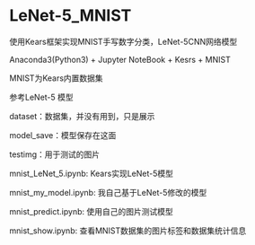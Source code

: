 # LeNet-5_MNIST
使用Kears框架实现MNIST手写数字分类，LeNet-5CNN网络模型

Anaconda3(Python3) + Jupyter NoteBook + Kesrs + MNIST

MNIST为Kears内置数据集

参考LeNet-5 模型

dataset：数据集，并没有用到，只是展示

model_save：模型保存在这面

testimg：用于测试的图片

mnist_LeNet_5.ipynb: Kears实现LeNet-5模型

mnist_my_model.ipynb: 我自己基于LeNet-5修改的模型

mnist_predict.ipynb: 使用自己的图片测试模型

mnist_show.ipynb: 查看MNIST数据集的图片标签和数据集统计信息

